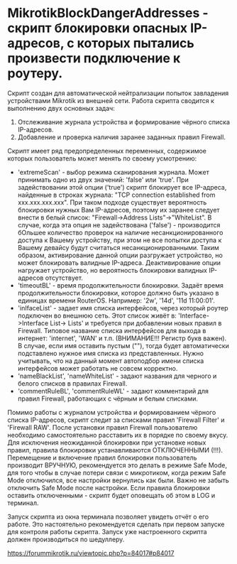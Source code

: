# MikrotikBlockDangerAddresses - скрипт блокировки опасных IP-адресов, с которых пытались произвести подключение к роутеру.

Скрипт создан для автоматической нейтрализации попыток завладения устройствами Mikrotik из внешней сети.
Работа скрипта сводится к выполнению двух основных задач: 
 1. Отслеживание журнала устройства и формирование чёрного списка IP-адресов.
 2. Добавление и проверка наличия заранее заданных правил Firewall.

Скрипт имеет ряд предопределенных переменных, содержимое которых пользователь может менять по своему усмотрению:
* 'extremeScan' - выбор режима сканирования журнала. Может принимать одно из двух значений: 'false' или 'true'. При задействовании этой опции ('true') скрипт блокирует все IP-адреса, найденные в строках журнала: "TCP connection established from xxx.xxx.xxx.xxx". При таком подходе существует вероятность блокировки нужных Вам IP-адресов, поэтому их заранее следует внести в белый список: "Firewall->Address Lists"->"WhiteList". В случае, когда эта опция не задействована ('false') - производится бОльшее количество проверок на наличие несанкционированного доступа к Вашему устройству, при этом не все попытки доступа к Вашему девайсу будут считаться несанкционированными. Таким образом, активирование данной опции разгружает устройство, но может блокировать валидные IP-адреса. Деактивирование опции нагружает устройство, но вероятность блокировки валидных IP-адресов отсутствует.
* 'timeoutBL' - время продолжительности блокировки. Задаёт время продолжительности блокировки, которое должно быть указано в единицах времени RouterOS. Например: '2w', '14d', '11d 11:00:01'.
* 'inIfaceList' - задает имя списка интерфейсов, через который роутер подключен во внешнюю сеть. Этот список живёт в: 'Interface->Interface List-> Lists' и требуется при добавлении новых правил в Firewall. Типовое название списка интерфейсов для выхода в интернет: 'internet', 'WAN' и т.п. (ВНИМАНИЕ!!! Регистр букв важен). В случае, если имя оставить пустым (""), тогда будет автоматически подставлено нужное имя списка из представленных. Нужно учитывать, что на данный момент автоподбор имени списка интерфейсов может работать не совсем корректно.
* 'nameBlackList', 'nameWhiteList' - задают названия для черного и белого списков в правилах Firewall.
* 'commentRuleBL', 'commentRuleWL' - задают комментарий для правил Firewall, работающих с чёрным и белым списками.

Помимо работы с журналом устройства и формированием чёрного списка IP-адресов, скрипт следит за списками правил 'Firewall Filter' и 'Firewall RAW'. После установки правил Firewall пользователю необходимо самостоятельно расставить их в порядке по своему вкусу. Для исключения неожиданной блокировки при установке новых правил, правила блокировки устанавливаются ОТКЛЮЧЕННЫМИ (!!!). Перемещение и включение правил блокировки пользователь производит ВРУЧНУЮ, рекомендуется это делать в режиме Safe Mode, для того чтобы в случае потери связи с микротиком, когда режим Safe Mode отключился, все настройки вернулись как были. Важно не забыть отключить Safe Mode после настройки. Если правила блокировки оставить отключенными - скрипт будет оповещать об этом в LOG и терминал.

Запуск скрипта из окна терминала позволяет увидеть отчёт о его работе. Это настоятельно рекомендуется сделать при первом запуске для контроля работы скрипта. Запуск уже настроенного скрипта должен производиться по шедуллеру.

https://forummikrotik.ru/viewtopic.php?p=84017#p84017
